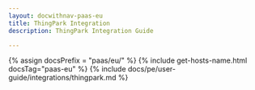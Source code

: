 ```yaml
---
layout: docwithnav-paas-eu
title: ThingPark Integration
description: ThingPark Integration Guide 

---
```

{% assign docsPrefix = "paas/eu/" %}
{% include get-hosts-name.html docsTag="paas-eu" %}
{% include docs/pe/user-guide/integrations/thingpark.md %}
